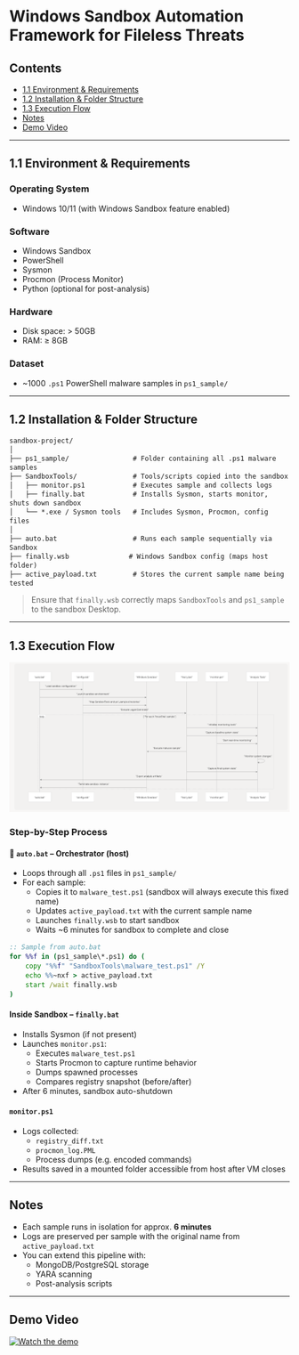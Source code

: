 # Windows Sandbox Automation Framework for Fileless Threats

## Contents
- [1.1 Environment & Requirements](#11-environment--requirements)
- [1.2 Installation & Folder Structure](#12-installation--folder-structure)
- [1.3 Execution Flow](#13-execution-flow)
- [Notes](#notes)
- [Demo Video](#demo-video)

---

## 1.1 Environment & Requirements

### Operating System
- Windows 10/11 (with Windows Sandbox feature enabled)

### Software
- Windows Sandbox
- PowerShell
- Sysmon
- Procmon (Process Monitor)
- Python (optional for post-analysis)

### Hardware
- Disk space: > 50GB
- RAM: ≥ 8GB

### Dataset
- ~1000 `.ps1` PowerShell malware samples in `ps1_sample/`

---

## 1.2 Installation & Folder Structure

```
sandbox-project/
│
├── ps1_sample/                # Folder containing all .ps1 malware samples
├── SandboxTools/              # Tools/scripts copied into the sandbox
│   ├── monitor.ps1            # Executes sample and collects logs
│   ├── finally.bat            # Installs Sysmon, starts monitor, shuts down sandbox
│   └── *.exe / Sysmon tools   # Includes Sysmon, Procmon, config files
│
├── auto.bat                   # Runs each sample sequentially via Sandbox
├── finally.wsb               # Windows Sandbox config (maps host folder)
├── active_payload.txt         # Stores the current sample name being tested
```

> Ensure that `finally.wsb` correctly maps `SandboxTools` and `ps1_sample` to the sandbox Desktop.

---

## 1.3 Execution Flow

![Execution Flow](architecture/Execution-Flow_and_Data-Pipeline.png)


### Step-by-Step Process

#### 🔁 `auto.bat` – Orchestrator (host)
- Loops through all `.ps1` files in `ps1_sample/`
- For each sample:
  - Copies it to `malware_test.ps1` (sandbox will always execute this fixed name)
  - Updates `active_payload.txt` with the current sample name
  - Launches `finally.wsb` to start sandbox
  - Waits ~6 minutes for sandbox to complete and close

```bat
:: Sample from auto.bat
for %%f in (ps1_sample\*.ps1) do (
    copy "%%f" "SandboxTools\malware_test.ps1" /Y
    echo %%~nxf > active_payload.txt
    start /wait finally.wsb
)
```

####  Inside Sandbox – `finally.bat`
- Installs Sysmon (if not present)
- Launches `monitor.ps1`:
  - Executes `malware_test.ps1`
  - Starts Procmon to capture runtime behavior
  - Dumps spawned processes
  - Compares registry snapshot (before/after)
- After 6 minutes, sandbox auto-shutdown

####  `monitor.ps1`
- Logs collected:
  - `registry_diff.txt`
  - `procmon_log.PML`
  - Process dumps (e.g. encoded commands)
- Results saved in a mounted folder accessible from host after VM closes

---

## Notes

- Each sample runs in isolation for approx. **6 minutes**
- Logs are preserved per sample with the original name from `active_payload.txt`
- You can extend this pipeline with:
  - MongoDB/PostgreSQL storage
  - YARA scanning
  - Post-analysis scripts

---

## Demo Video

[![Watch the demo](https://img.youtube.com/vi/MyNGjmM5i_o/0.jpg)](https://www.youtube.com/watch?v=MyNGjmM5i_o)
